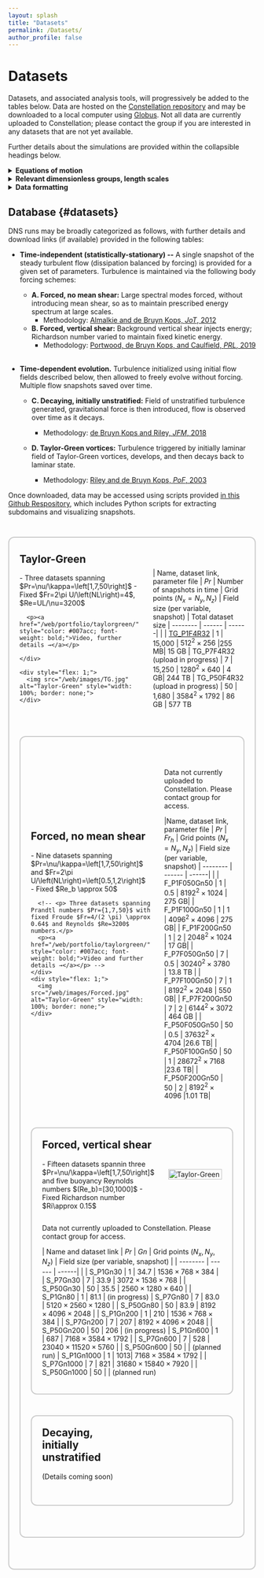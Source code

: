 ```yaml
---
layout: splash
title: "Datasets"
permalink: /Datasets/
author_profile: false
---
```


# Datasets

Datasets, and associated analysis tools, will progressively be added to the tables below. Data are hosted on the <a href="https://doi.ccs.ornl.gov/" target="_blank">Constellation repository</a> and may be downloaded to a local computer using <a href="https://www.globus.org/" target="_blank">Globus</a>. Not all data are currently uploaded to Constellation; please contact the group if you are interested in any datasets that are not yet available. 

Further details about the simulations are provided within the collapsible headings below.


<details>
  <summary class="big-summary"><strong>Equations of motion</strong></summary>

  <div markdown="1">
  
  All direct numerical simulations (DNS) are performed under the following conditions.

  The density field $\rho$ satisfies
  \begin{equation}
  \rho\left(\mathbf{x},t\right)=\rho_{0}+\bar{\rho}\left(z\right)+\rho'\left(\mathbf{x},t\right),\ \ \bar{\rho}\left(z\right)=-Az,
  \end{equation}
  where $z$ is taken to point upward in the opposite direction of gravity, $\rho_0$ denotes a reference density, $A$ is a constant describing the linear background vertical density gradient, and $\rho'$ denotes (turbulent) fluctuations away from the background state.

  The Navier-Stokes equations are then solved under the Boussinesq approximation; specifically, variations in density away from the background reference value $\rho_0$ are assumed to be small and such density variations are thus only accounted for when computing the buoyancy force. The resulting equations of motion that are solved numerically are:
 
  $$
  \begin{align}
  \nabla\cdot\mathbf{u} &= 0, \\ 
 \rho_{0}\left(\frac{\partial\mathbf{u}}{\partial t}+\left(\mathbf{u}\cdot\nabla\right)\mathbf{u}\right)&=-\nabla p'+\mu\nabla^{2}\mathbf{u}-\rho'g\hat{\mathbf{z}}+\mathbf{F}, \\
  \frac{\partial\rho'}{\partial t}+\mathbf{u}\cdot\nabla\rho'+w\frac{\partial\bar{\rho}}{\partial z} &= \kappa\nabla^{2}\rho'.
  \end{align}
  $$

  Equation (2) is the incompressibility condition arising from mass conservation under the Boussinesq approximation, with $\mathbf{u}=\left(u,v,w\right)$ describing the fluid velocity. Equation (3) is the momentum equation, where the pressure field has been decomposed as $p\left(\mathbf{x},t\right)=\bar{p}\left(z\right)+p'\left(\mathbf{x},t\right)$ such that $\partial\bar{p}/\partial z=-\rho_{0}g$ (i.e. $\bar{p}\left(z\right)$ is the hydrostatic pressure arising from the ambient density $\rho_0$). The gravitational acceleration is $g$, the viscosity $\mu$, and $\mathbf{F}$ denotes a body force that is used in some simulations to sustain turbulence in a steady-state (i.e. statistically-stationary turbulence). Equation (4) is an advection-diffusion equation governing density perturbations $\rho'$ away from the linear background stratification, with $\kappa$ denoting the molecular diffusivity.

  A fractional-step pseudospectral method is used to solve equations (2-4) in dimensional form in a three-dimensional box. The variables $\mathbf{u}=\left(u,v,w\right)$ and $\rho'$ all satisfy periodic boundary conditions. Values of the following constants are provided with each dataset in a text file "params.txt":

<div style="max-width: 600px; margin: auto;">
  <table>
    <!-- <thead>
      <tr>
        <th>Column 1</th><th>Column 2</th>
      </tr>
    </thead> -->
    <tbody>
      <tr><td>$L_x, L_y, L_z$</td><td>Box dimensions</td></tr>
      <tr><td>$N_x, N_y, N_z$</td><td>Number of grid points in each dimension</td></tr>
      <tr><td>$g=1$</td><td>Gravitational acceleration (fixed in all cases)</td></tr>
      <tr><td>$\rho_0=1$</td><td>Reference density (fixed in all cases)</td></tr>
      <tr><td>$A = \partial\bar{\rho}/\partial z$</td><td>Background density gradient (a linear gradient is always used)</td></tr>
      <tr><td>$\nu = \mu/\rho_0$</td><td>Kinematic viscosity</td></tr>
      <tr><td>$Pr=\nu/\kappa$</td><td>Prandtl number, ratio of kinematic viscosity to molecular diffusivity</td></tr>
    </tbody>
  </table>
</div>

Note that parameter values need only be chosen such that the dimensionless groups of relevance in characterizing the turbulent flow (i.e. $Re$, $Fr$ etc, described below) emerge to be the desired values. Therefore, it is often simpler to use scaled values of the parameters (such as $g=1$ instead of $g=9.81 \ m/s^2$, for example) when running the simulations. 

<br>


  </div>
</details>

<details>
  <summary class="big-summary"><strong>Relevant dimensionless groups, length scales</strong></summary>

  <div markdown="1">

  The equations of motion (2-4) may be non-dimensionalized using

  \begin{equation}
    \hat{x}=x/L,\ \hat{u}=u/U,\ \hat{t}=t\left(U/L\right),\ \hat{p}=p/\left(\rho_{0}U^{2}\right),\ \hat{\rho}=\rho/\left(\left[d\bar{\rho}/dz\right]L\right),
  \end{equation}
  where hats indicate non-dimensional quantities. The equations of motion in non-dimensional form are then

  $$
  \begin{align}
  \nabla\cdot\hat{\mathbf{u}}&=0, \\ 
  \frac{\partial\hat{\mathbf{u}}}{\partial\hat{t}}+\left(\hat{\mathbf{u}}\cdot\hat{\nabla}\right)\hat{\mathbf{u}}&=-\hat{\nabla}\hat{p}'+\frac{1}{Re}\hat{\nabla^{2}}\hat{\mathbf{u}}-\frac{1}{Fr^{2}}\hat{\rho}'\hat{\mathbf{z}}+\hat{\mathbf{F}}, \\
  \frac{\partial\hat{\rho}'}{\partial\hat{t}}+\hat{\mathbf{u}}\cdot\hat{\nabla}\hat{\rho}'-\hat{w}&=\frac{1}{PrRe}\hat{\nabla}^{2}\hat{\rho}',
  \end{align}
  $$

  where 
  \begin{equation}
  Re=\frac{UL}{\nu},\ \ Fr=\frac{U}{LN},\ \ Pr=\frac{\nu}{\kappa}, \ \ N=\sqrt{-\frac{g}{\rho_{0}}\frac{\partial\bar{\rho}}{\partial z}}.
  \end{equation}

  The three key dimensionless groups that emerge are the Reynolds ($Re$), Froude ($Fr$), and Prandtl ($Pr$) numbers. The parameter $N$ appearing in the Froude number is the buoyancy frequency $N=2\pi f$ charactizing the vertical oscillation frequency $f$ of a parcel of fluid that is perturbed in a local background density gradient $\partial\bar{\rho} / \partial z$. We note that in characterizing our datasets, we typically use a scaled version of the Froude number $Fr=\frac{2\pi U}{NL}$, as it is $f$ (with dimensions of $1/s$) that characterizes the oscillation frequency of the fluid parcel. 
  
  The above dimensionless groups may be combined to form other informative groups, and can be physically interpreted in terms of ratios of length or time scales characterizing the flow, as summarized in the table below.



<div style="max-width: 600px; margin: auto;">
<table>
  <tr>
  <th colspan="2" style="border-bottom: 1px solid #ccc;">Length Scales</th>
  </tr>
  <tr><td>$L$</td><td>Scale of largest eddy</td></tr>
  <tr><td>$L_{0}=\sqrt{\epsilon/N^{3}}$</td><td>Ozmidov length (scale below which buoyancy effects do not play significant role)</td></tr>
  <tr><td>$L_{C}=\sqrt{\epsilon/S^{3}}$</td><td>Corrsin length (if background vertical shear $S\equiv \partial u/\partial z$ is significant, scale below which shear does not play significant role)</td></tr>
  <tr><td>$L_{K}=\left(\nu^{3}/\epsilon\right)^{\frac{1}{4}}$</td><td>Kolmogorov length (scale at which kinetic energy is dissipated by viscosity)</td></tr>
  <tr><td>$L_{B}=L_{K}/\sqrt{Pr}$</td><td>Batchelor length (scale at which density fluctuations are dissipated)</td></tr>
  <tr><td colspan="2" style="border: none; height: 10px;"></td></tr>
  <tr>
  <th colspan="2" style="border-bottom: 1px solid #ccc;">Dimensionless Groups</th>
  </tr>
  <tr><td>$Re=\frac{UL}{\nu}$</td><td>Controls separation between largest and smallest length scales in flow, with $L_B$ then controlling scales below $L_K$; $L/L_{K}=Re^{\frac{3}{4}}$ (assuming $\epsilon=U^{3}/L$) </td></tr>
  <tr><td>$Fr=\frac{U}{LN}$</td><td>Influence of stratification. Controls length scales influenced by buoyancy; $L_{O}/L=Fr^{\frac{3}{2}}$</td></tr>
  <tr><td>$Re_b = \epsilon / (\nu N^2)$</td><td>Reynolds buoyancy number. Controls extent of inertial range uninfluenced by buoyancy; $L_{O}/L_{K}=Re_{b}^{\frac{3}{4}}$. Note $Re_{b}=ReFr^{2}$ assuming $\epsilon=U^{3}/L$</td></tr>
  <tr><td>$Pr=\frac{\nu}{\kappa}$</td><td>Prandtl number. Controls separation between dissipation scales of velocity and density fluctuations; $L_{K}/L_{B}=\sqrt{Pr}$</td></tr>
</table>
</div>

The figure below illustrates the range of relevant length scales that must be resolved in a DNS of stratified turbulence.

<div style="text-align: center;">
  <img src="/web/images/lengthscales.jpg" alt="Alt text" style="width: 700px;">
</div>

<br>

 
  </div>
</details>


<details>
<summary class="big-summary"><strong>Data formatting</strong></summary>

<div markdown="1">

Simulation outputs are stored as binary files of the form "{var}.{#}", where {var}={u,v,w,r} corresponds to the three velocity components $(u,v,w)$ and the perturbed density field $\rho'$ away from the background density gradient. The {#} corrsponds to the timestamp of the simulation, which may be converted into a physical time based on the reported timestep. 

The three-dimensional grid for a given variable and timestep is stored as a one-dimensional string of single-precision numbers in order of $x$ (fastest changing index), $y$, $z$ (slowest changing index). To easily detect errors in reading and reshaping the raw data into a three-dimensional grid, two zeros are padded onto the end of the $x$-dimension. The datafiles thus have size $\left(N_{x}+2\right)\times N_{y}\times N_{z}$. Python codes are provided to read and save a given binary file as a three-dimensional array (e.g. as a NumPy array). For larger datasets, it is advisable to use a <a href="https://numpy.org/doc/stable/reference/generated/numpy.memmap.html" target="_blank">memory map</a> which allows one to easily extract slices of the fields without loading the entire three-dimensional array into memory.

</div>
</details>


<!-- ## Equations of motion {#equations-of-motion}
All DNS are characterized as follows.

The density field obeys

$$
\begin{equation*}
\rho\left(\mathbf{x},t\right)=\rho_{0}+\bar{\rho}\left(z\right)+\rho'\left(\mathbf{x},t\right),\ \ \bar{\rho}\left(z\right)=-Az,
\end{equation*}
$$

as is characterized by a uniform background density gradient.

The equations of motion solved are:

$$
\begin{align*}
\nabla\cdot\mathbf{u} &= 0, \\ 
\rho_{0}\left(\frac{\partial\mathbf{u}}{\partial t}+\left(\mathbf{u}\cdot\nabla\right)\mathbf{u}\right) &= -\nabla p'+\mu\nabla^{2}\mathbf{u}-\rho'g\hat{\mathbf{z}} \\
\frac{\partial\rho'}{\partial t}+\mathbf{u}\cdot\nabla\rho'+w\frac{\partial\bar{\rho}}{\partial z} &= \kappa\nabla^{2}\rho'
\end{align*}
$$

Here, we have decomposed the pressure as $p\left(\mathbf{x},t\right)=\bar{p}\left(z\right)+p'\left(\mathbf{x},t\right),\ \ \frac{\partial p_{0}}{\partial z}=-\rho_{0}g$. -->


<!-- ## General guidelines on data formatting {#general-guidelines-on-data-formatting}
Binary files are provided for the following primitive variables:
- Three-dimensional fields of the velocity components $\left(u,v,w\right)$
- Perturbation density field $\rho'$ with respect to background gradient

Files are stored on the [Constellation repository](https://doi.ccs.ornl.gov/), which may be downloaded to your local computer/server via [Globus](https://www.globus.org/). 

The numerical precision (single or double) of the saved data is specified, and varies between datasets. To easily detect errors in reading and reshaping the raw data, two zeros are padded onto the end of the $x$-dimension. The datafiles thus have size $\left(N_{x}+2\right)\times N_{y}\times N_{z}$. Python code is provided to read and save a given binary file as a three-dimensional array (e.g. as a NumPy array). For the larger datasets, it is advisable to use a memory map to avoid overloading your local RAM.  -->


## Database {#datasets}

DNS runs may be broadly categorized as follows, with further details and download links (if available) provided in the following tables:

- **Time-independent (statistically-stationary) --** A single snapshot of the steady turbulent flow (dissipation balanced by forcing) is provided for a given set of parameters. Turbulence is maintained via the following body forcing schemes:
    - **A. Forced, no mean shear:** Large spectral modes forced, without introducing mean shear, so as to maintain prescribed energy spectrum at large scales.
        - Methodology: <a href="https://doi.org/10.1080/14685248.2012.702909" target="_blank">Almalkie and de Bruyn Kops, *JoT*, 2012</a> 
    - **B. Forced, vertical shear:** Background vertical shear injects energy; Richardson number varied to maintain fixed kinetic energy.
        - Methodology: <a href="https://doi.org/10.1103/PhysRevLett.122.194504" target="_blank">Portwood, de Bruyn Kops, and Caulfield, *PRL*, 2019</a> <br><br>


- **Time-dependent evolution.** Turbulence initialized using initial flow fields described below, then allowed to freely evolve without forcing. Multiple flow snapshots saved over time.
    - **C. Decaying, initially unstratified:** Field of unstratified turbulence generated, gravitational force is then introduced, flow is observed over time as it decays.
        - Methodology: <a href="https://doi.org/10.1017/jfm.2018.888" target="_blank">de Bruyn Kops and Riley, *JFM*, 2018</a> 

    - **D. Taylor-Green vortices:** Turbulence triggered by initially laminar field of Taylor-Green vortices, develops, and then decays back to laminar state.
        - Methodology: <a href="https://doi.org/10.1063/1.1578077" target="_blank">Riley and de Bruyn Kops, *PoF*, 2003</a> 


Once downloaded, data may be accessed using scripts provided <a href="https://github.com/muralikrishnangm/getData-SST.git" target="_blank">in this Github Respository</a>, which includes Python scripts for extracting subdomains and visualizing snapshots.


<div style="border: 2px solid #ccc; padding: 1.5em; border-radius: 12px; margin: 3em 0;">
  <!-- Two-column section -->
  <div style="display: flex; align-items: center; justify-content: space-between; gap: 2em;">
    <div style="flex: 1;">
      <h2 style="margin-top: 0;"> Taylor-Green</h2> 

<div markdown="1">
  - Three datasets spanning $Pr=\nu/\kappa=\left[1,7,50\right]$
  - Fixed $Fr=2\pi U/\left(NL\right)=4$, $Re=UL/\nu=3200$
</div>

      <p><a href="/web/portfolio/taylorgreen/" style="color: #007acc; font-weight: bold;">Video, further details →</a></p>

    </div>
    
    <div style="flex: 1;">
      <img src="/web/images/TG.jpg" alt="Taylor-Green" style="width: 100%; border: none;">
    </div>
  </div>

  <!-- Full-width section -->
  <div style="margin-top: 2em;">

  <div markdown="1">

  

  | Name, dataset link, parameter file | $Pr$   |   Number of snapshots in time  |  Grid points $(N_x=N_y, N_z)$ | Field size (per variable, snapshot) | Total dataset size
  | --------           | ------ | ------|        |
  | <a href="https://doi.org/10.13139/OLCF/2530508" target="_blank">TG_P1F4R32</a>   | 1     | 15,000 | $512^2 \times 256$ |255 MB| 15 GB
  | TG_P7F4R32 (upload in progress)   | 7     | 15,250  | $1280^2 \times 640$ | 4 GB| 244 TB
  | TG_P50F4R32 (upload in progress)   |  50     | 1,680  | $3584^2 \times 1792$ | 86 GB  | 577 TB

  </div>
  </div>
</div>




<div style="border: 2px solid #ccc; padding: 1.5em; border-radius: 12px; margin: 3em 0;">
  <!-- Two-column section -->
  <div style="display: flex; align-items: center; justify-content: space-between; gap: 2em;">
    <div style="flex: 1;">
      <h2 style="margin-top: 0;">Forced, no mean shear</h2>
      
<div markdown="1">
- Nine datasets spanning $Pr=\nu/\kappa=\left[1,7,50\right]$ and $Fr=2\pi U/\left(NL\right)=\left[0.5,1,2\right]$
- Fixed $Re_b \approx 50$
</div>

      <!-- <p> Three datasets spanning Prandtl numbers $Pr={1,7,50}$ with fixed Froude $Fr=4/(2 \pi) \approx 0.64$ and Reynolds $Re=3200$ numbers.</p>
      <p><a href="/web/portfolio/taylorgreen/" style="color: #007acc; font-weight: bold;">Video and further details →</a></p> -->
    </div>
    <div style="flex: 1;">
      <img src="/web/images/Forced.jpg" alt="Taylor-Green" style="width: 100%; border: none;">
    </div>
  </div>

  <!-- Full-width section -->
  <div style="margin-top: 2em;">

  <div markdown="1">

  Data not currently uploaded to Constellation. Please contact group for access.


  |Name, dataset link, parameter file | $Pr$ |  $Fr_h$ | Grid points $(N_x=N_y, N_z)$ | Field size (per variable, snapshot) 
  | --------          | ------ | ------|        |
  | F_P1F050Gn50    | 1     | 0.5  | $8192^2 \times 1024$  | 275 GB|
  | F_P1F100Gn50    | 1     | 1  | $4096^2 \times 4096$  | 275 GB|
  | F_P1F200Gn50    | 1     | 2   | $2048^2 \times 1024$  | 17 GB| 
  | F_P7F050Gn50    | 7     | 0.5   | $30240^2 \times 3780$ | 13.8 TB |
  | F_P7F100Gn50    | 7     | 1   | $8192^2 \times 2048$  | 550 GB|
  | F_P7F200Gn50    | 7     | 2   | $6144^2 \times 3072$  | 464 GB | 
  | F_P50F050Gn50   | 50    | 0.5   | $37632^2 \times 4704$ |26.6 TB|
  | F_P50F100Gn50   | 50    | 1   | $28672^2 \times 7168$ |23.6 TB|
  | F_P50F200Gn50   | 50    | 2   | $8192^2 \times 4096$  |1.01 TB|

  </div>
  </div>
</div>



<div style="border: 2px solid #ccc; padding: 1.5em; border-radius: 12px; margin: 3em 0;">
  <!-- Two-column section -->
  <div style="display: flex; align-items: center; justify-content: space-between; gap: 2em;">
    <div style="flex: 1;">
      <h2 style="margin-top: 0;">Forced, vertical shear</h2>
<div markdown="1">
- Fifteen datasets spannin three $Pr=\nu/\kappa=\left[1,7,50\right]$ and five buoyancy Reynolds numbers $(Re_b)=[30,1000]$
- Fixed Richardson number $Ri\approx 0.15$

</div>
      <!-- <p> Three datasets spanning Prandtl numbers $Pr={1,7,50}$ with fixed Froude $Fr=4/(2 \pi) \approx 0.64$ and Reynolds $Re=3200$ numbers.</p>
      <p><a href="/web/portfolio/taylorgreen/" style="color: #007acc; font-weight: bold;">Video and further details →</a></p> -->
    </div>
    <div style="flex: 1;">
      <img src="/web/images/sheared.jpg" alt="Taylor-Green" style="width: 100%; border: none;">
    </div>
  </div>

  <!-- Full-width section -->
  <div style="margin-top: 2em;">

  <div markdown="1">

  Data not currently uploaded to Constellation. Please contact group for access.

  | Name and dataset link | $Pr$ |  $Gn$ | Grid points $(N_x, N_y, N_z)$ | Field size (per variable, snapshot) |
  | --------           | ------ | ------|        |
  | S_P1Gn30    | 1     | 34.7 |  $1536 \times 768 \times 384$ |
  | S_P7Gn30    | 7     | 33.9 |  $3072 \times 1536 \times 768$ |
  | S_P50Gn30   | 50    | 35.5 |  $2560 \times 1280 \times 640$ |
  | S_P1Gn80    | 1     | 81.1 |  (in progress)
  | S_P7Gn80    | 7     | 83.0 |  $5120 \times 2560 \times 1280$ |
  | S_P50Gn80   | 50    | 83.9 |  $8192 \times 4096 \times 2048$ |
  | S_P1Gn200   | 1     | 210 |   $1536 \times 768 \times 384$ |
  | S_P7Gn200   | 7     | 207 |   $8192 \times 4096 \times 2048$ |
  | S_P50Gn200  | 50    | 206 |   (in progress)
  | S_P1Gn600   | 1     | 687 |   $7168 \times 3584 \times 1792$ |
  | S_P7Gn600   | 7     | 528 |   $23040 \times 11520 \times 5760$ |
  | S_P50Gn600   | 50    |  | (planned run)
  | S_P1Gn1000  | 1     | 1013|  $7168 \times 3584 \times 1792$ |
  | S_P7Gn1000  | 7     | 821 |  $31680 \times 15840 \times 7920$ |
  | S_P50Gn1000   | 50    |  | (planned run)

  </div>
  </div>
</div>


<div style="border: 2px solid #ccc; padding: 1.5em; border-radius: 12px; margin: 3em 0;">
  <!-- Two-column section -->
  <div style="display: flex; align-items: center; justify-content: space-between; gap: 2em;">
    <div style="flex: 1;">
      <h2 style="margin-top: 0;">Decaying, initially unstratified</h2>
      <!-- <p> Three datasets spanning Prandtl numbers $Pr={1,7,50}$ with fixed Froude $Fr=4/(2 \pi) \approx 0.64$ and Reynolds $Re=3200$ numbers.</p>
      <p><a href="/web/portfolio/taylorgreen/" style="color: #007acc; font-weight: bold;">Video and further details →</a></p> -->
      (Details coming soon)
    </div>
    <div style="flex: 1;">
      <!-- <img src="/web/images/Decaying.png" alt="Taylor-Green" style="width: 100%; border: none;"> -->
    </div>
  </div>

  <!-- Full-width section -->
  <div style="margin-top: 2em;">

  <div markdown="1">

  

  </div>
  </div>
</div>


<!-- ## Test Plots

<iframe src="/web/assets/plots/plot.html" 
        width="100%" 
        height="600px" 
        style="border: none;"></iframe> -->


